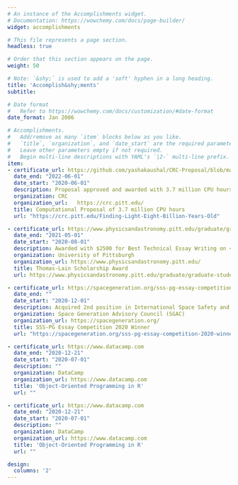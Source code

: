 ```yaml
---
# An instance of the Accomplishments widget.
# Documentation: https://wowchemy.com/docs/page-builder/
widget: accomplishments

# This file represents a page section.
headless: true

# Order that this section appears on the page.
weight: 50

# Note: `&shy;` is used to add a 'soft' hyphen in a long heading.
title: 'Accomplish&shy;ments'
subtitle:

# Date format
#   Refer to https://wowchemy.com/docs/customization/#date-format
date_format: Jan 2006

# Accomplishments.
#   Add/remove as many `item` blocks below as you like.
#   `title`, `organization`, and `date_start` are the required parameters.
#   Leave other parameters empty if not required.
#   Begin multi-line descriptions with YAML's `|2-` multi-line prefix.
item:
- certificate_url: https://github.com/yashakaushal/CRC-Proposal/blob/main/proposal_final.pdf 
  date_end: "2022-06-01"
  date_start: "2020-06-01"
  description: Proposal approved and awarded with 3.7 million CPU hours on Pitt CRC Supercomputing Cluster. <br> <a href="https://github.com/yashakaushal/CRC-Proposal/blob/main/proposal_final.pdf" target="_blanck">See Proposal Here</a>
  organization: CRC
  organization_url:   https://crc.pitt.edu/ 
  title: Computational Proposal of 3.7 million CPU hours 
  url: "https://crc.pitt.edu/Finding-Light-Eight-Billion-Years-Old"

- certificate_url: https://www.physicsandastronomy.pitt.edu/graduate/graduate-student-awards 
  date_end: "2021-05-01"
  date_start: "2020-08-01"
  description: Awarded with $2500 for Best Technical Essay Writing on <br> '_The Measurement Problem in Quantum Mechanics_ '  <br> <a href="https://www.overleaf.com/read/jxjjwqbsyfsq " target="_blanck">See Essay Here</a>
  organization: University of Pittsburgh 
  organization_url: https://www.physicsandastronomy.pitt.edu/ 
  title: Thomas-Lain Scholarship Award 
  url: https://www.physicsandastronomy.pitt.edu/graduate/graduate-student-awards

- certificate_url: https://spacegeneration.org/sss-pg-essay-competition-2020-winners
  date_end: ""
  date_start: "2020-12-01"
  description: Acquired 2nd position in International Space Safety and Sustainability Essay Writing Competition on <br> '_What Space Traffic Management measures must be internationally implemented to improve the safety and sustainability of outer space?_ ' <br> <a href="https://github.com/yashakaushal/my-certificates/blob/main/SGAC_STM_Essay.pdf" target="_blanck">See Essay Here</a>
  organization: Space Generation Advisory Council (SGAC)
  organization_url: https://spacegeneration.org/
  title: SSS-PG Essay Competition 2020 Winner 
  url: "https://spacegeneration.org/sss-pg-essay-competition-2020-winners"

- certificate_url: https://www.datacamp.com
  date_end: "2020-12-21"
  date_start: "2020-07-01"
  description: ""
  organization: DataCamp
  organization_url: https://www.datacamp.com
  title: 'Object-Oriented Programming in R'
  url: ""

- certificate_url: https://www.datacamp.com
  date_end: "2020-12-21"
  date_start: "2020-07-01"
  description: ""
  organization: DataCamp
  organization_url: https://www.datacamp.com
  title: 'Object-Oriented Programming in R'
  url: ""

design:
  columns: '2' 
---
```



<!-- * 100-hour certificate course in Astronomy and Astrophysics at <a href="http://www.mpbifr-blr.in/courses/100hr.htm">MPBIFR-Bangalore</a> <br> <a href="" target="_blanck">Dissertation Here</a>  -->